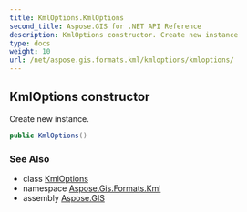```yaml
---
title: KmlOptions.KmlOptions
second_title: Aspose.GIS for .NET API Reference
description: KmlOptions constructor. Create new instance
type: docs
weight: 10
url: /net/aspose.gis.formats.kml/kmloptions/kmloptions/
---
```

## KmlOptions constructor

Create new instance.

```csharp
public KmlOptions()
```

### See Also

* class [KmlOptions](../)
* namespace [Aspose.Gis.Formats.Kml](../../kmloptions/)
* assembly [Aspose.GIS](../../../)


